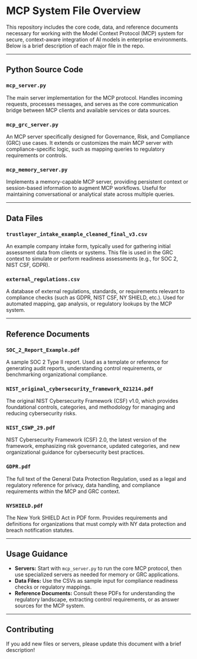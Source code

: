 # MCP System File Overview

This repository includes the core code, data, and reference documents necessary for working with the Model Context Protocol (MCP) system for secure, context-aware integration of AI models in enterprise environments. Below is a brief description of each major file in the repo.

---

## Python Source Code

### `mcp_server.py`
The main server implementation for the MCP protocol. Handles incoming requests, processes messages, and serves as the core communication bridge between MCP clients and available services or data sources.

### `mcp_grc_server.py`
An MCP server specifically designed for Governance, Risk, and Compliance (GRC) use cases. It extends or customizes the main MCP server with compliance-specific logic, such as mapping queries to regulatory requirements or controls.

### `mcp_memory_server.py`
Implements a memory-capable MCP server, providing persistent context or session-based information to augment MCP workflows. Useful for maintaining conversational or analytical state across multiple queries.

---

## Data Files

### `trustlayer_intake_example_cleaned_final_v3.csv`
An example company intake form, typically used for gathering initial assessment data from clients or systems. This file is used in the GRC context to simulate or perform readiness assessments (e.g., for SOC 2, NIST CSF, GDPR).

### `external_regulations.csv`
A database of external regulations, standards, or requirements relevant to compliance checks (such as GDPR, NIST CSF, NY SHIELD, etc.). Used for automated mapping, gap analysis, or regulatory lookups by the MCP system.

---

## Reference Documents

### `SOC_2_Report_Example.pdf`
A sample SOC 2 Type II report. Used as a template or reference for generating audit reports, understanding control requirements, or benchmarking organizational compliance.

### `NIST_original_cybersecurity_framework_021214.pdf`
The original NIST Cybersecurity Framework (CSF) v1.0, which provides foundational controls, categories, and methodology for managing and reducing cybersecurity risks.

### `NIST_CSWP_29.pdf`
NIST Cybersecurity Framework (CSF) 2.0, the latest version of the framework, emphasizing risk governance, updated categories, and new organizational guidance for cybersecurity best practices.

### `GDPR.pdf`
The full text of the General Data Protection Regulation, used as a legal and regulatory reference for privacy, data handling, and compliance requirements within the MCP and GRC context.

### `NYSHIELD.pdf`
The New York SHIELD Act in PDF form. Provides requirements and definitions for organizations that must comply with NY data protection and breach notification statutes.

---

## Usage Guidance

- **Servers:** Start with `mcp_server.py` to run the core MCP protocol, then use specialized servers as needed for memory or GRC applications.
- **Data Files:** Use the CSVs as sample input for compliance readiness checks or regulatory mappings.
- **Reference Documents:** Consult these PDFs for understanding the regulatory landscape, extracting control requirements, or as answer sources for the MCP system.

---

## Contributing

If you add new files or servers, please update this document with a brief description!

